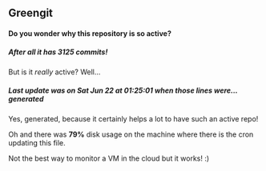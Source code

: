 ## Greengit

#### Do you wonder why this repository is so active?

##### After all it has 3125 commits!

But is it *really* active? Well...

##### Last update was on Sat Jun 22 at 01:25:01 when those lines were... generated

Yes, generated, because it certainly helps a lot to have such an active repo!

Oh and there was **79%** disk usage on the machine
where there is the cron updating this file.

Not the best way to monitor a VM in the cloud but it works! :)
